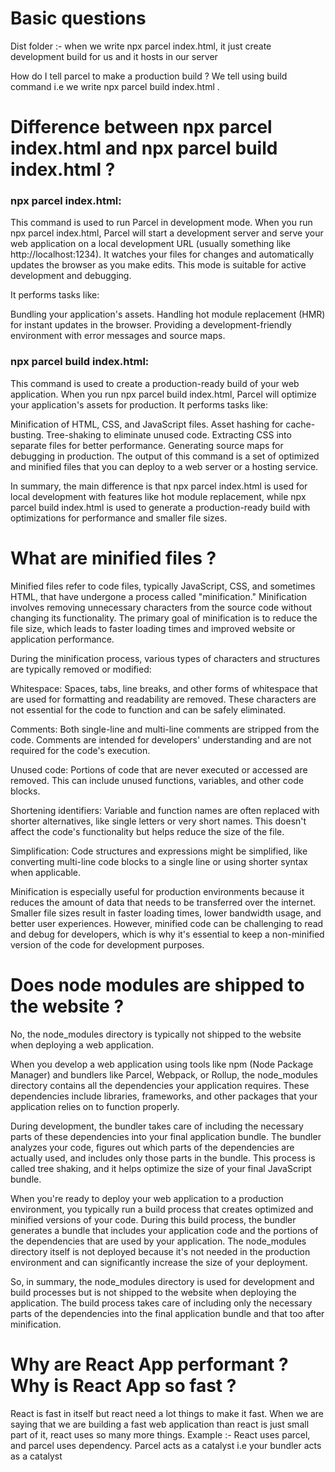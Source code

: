 # Basic questions
Dist folder :- when we write npx parcel index.html, it just create development build for us and it hosts in our server

How do I tell parcel to make a production build ? We tell using build command 
i.e we write npx parcel build index.html . 

# Difference between npx parcel index.html and npx parcel build index.html ?
### npx parcel index.html:

This command is used to run Parcel in development mode. When you run npx parcel index.html, Parcel will start a development server and serve your web application on a local development URL (usually something like http://localhost:1234). It watches your files for changes and automatically updates the browser as you make edits. This mode is suitable for active development and debugging.

It performs tasks like:

Bundling your application's assets.
Handling hot module replacement (HMR) for instant updates in the browser.
Providing a development-friendly environment with error messages and source maps.

### npx parcel build index.html:

This command is used to create a production-ready build of your web application. When you run npx parcel build index.html, Parcel will optimize your application's assets for production. It performs tasks like:

Minification of HTML, CSS, and JavaScript files.
Asset hashing for cache-busting.
Tree-shaking to eliminate unused code.
Extracting CSS into separate files for better performance.
Generating source maps for debugging in production.
The output of this command is a set of optimized and minified files that you can deploy to a web server or a hosting service.

In summary, the main difference is that npx parcel index.html is used for local development with features like hot module replacement, while npx parcel build index.html is used to generate a production-ready build with optimizations for performance and smaller file sizes.


# What are minified files ?
Minified files refer to code files, typically JavaScript, CSS, and sometimes HTML, that have undergone a process called "minification." Minification involves removing unnecessary characters from the source code without changing its functionality. The primary goal of minification is to reduce the file size, which leads to faster loading times and improved website or application performance.

During the minification process, various types of characters and structures are typically removed or modified:

Whitespace: Spaces, tabs, line breaks, and other forms of whitespace that are used for formatting and readability are removed. These characters are not essential for the code to function and can be safely eliminated.

Comments: Both single-line and multi-line comments are stripped from the code. Comments are intended for developers' understanding and are not required for the code's execution.

Unused code: Portions of code that are never executed or accessed are removed. This can include unused functions, variables, and other code blocks.

Shortening identifiers: Variable and function names are often replaced with shorter alternatives, like single letters or very short names. This doesn't affect the code's functionality but helps reduce the size of the file.

Simplification: Code structures and expressions might be simplified, like converting multi-line code blocks to a single line or using shorter syntax when applicable.

Minification is especially useful for production environments because it reduces the amount of data that needs to be transferred over the internet. Smaller file sizes result in faster loading times, lower bandwidth usage, and better user experiences. However, minified code can be challenging to read and debug for developers, which is why it's essential to keep a non-minified version of the code for development purposes.

# Does node modules are shipped to the website ?
No, the node_modules directory is typically not shipped to the website when deploying a web application.

When you develop a web application using tools like npm (Node Package Manager) and bundlers like Parcel, Webpack, or Rollup, the node_modules directory contains all the dependencies your application requires. These dependencies include libraries, frameworks, and other packages that your application relies on to function properly.

During development, the bundler takes care of including the necessary parts of these dependencies into your final application bundle. The bundler analyzes your code, figures out which parts of the dependencies are actually used, and includes only those parts in the bundle. This process is called tree shaking, and it helps optimize the size of your final JavaScript bundle.

When you're ready to deploy your web application to a production environment, you typically run a build process that creates optimized and minified versions of your code. During this build process, the bundler generates a bundle that includes your application code and the portions of the dependencies that are used by your application. The node_modules directory itself is not deployed because it's not needed in the production environment and can significantly increase the size of your deployment.

So, in summary, the node_modules directory is used for development and build processes but is not shipped to the website when deploying the application. The build process takes care of including only the necessary parts of the dependencies into the final application bundle and that too after minification.

# Why are React App performant ? Why is React App  so fast ?

React is fast in itself but react need a lot things to make it fast. When we are saying that we are building a fast web application than react is just small part of it, react uses so many more things. Example :- React uses parcel, and parcel uses dependency. Parcel acts as a catalyst i.e your bundler acts as a catalyst

